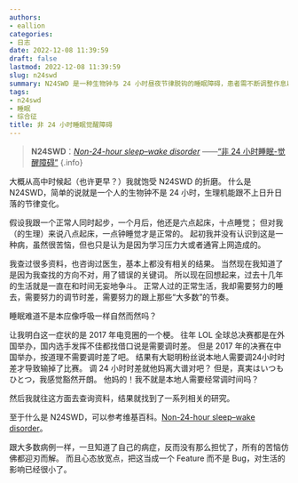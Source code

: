 ```yaml
---
authors:
- eallion
categories:
- 日志
date: 2022-12-08 11:39:59
draft: false
lastmod: 2022-12-08 11:39:59
slug: n24swd
summary: N24SWD 是一种生物钟与 24 小时昼夜节律脱钩的睡眠障碍，患者需不断调整作息以匹配社会常规。长期误以为是压力或习惯问题，直到 2017 年电竞圈的调侃启发正确搜索方向，最终确诊。了解病症后反而释然，将其视为个人特质而非缺陷，生活困扰大幅减轻。
tags:
- n24swd
- 睡眠
- 综合征
title: 非 24 小时睡眠觉醒障碍
---
```

> **N24SWD**：[*Non-24-hour sleep–wake disorder*](https://en.wikipedia.org/wiki/Non-24-hour_sleep%E2%80%93wake_disorder) ——[“非 24 小时睡眠-觉醒障碍”](https://en.wikipedia.org/wiki/Non-24-hour_sleep%E2%80%93wake_disorder)
{.info}

大概从高中时候起（也许更早？）我就饱受 N24SWD 的折磨。
什么是 N24SWD，简单的说就是一个人的生物钟不是 24 小时，生理机能跟不上日升日落的节律变化。

假设我跟一个正常人同时起步，一个月后，他还是六点起床，十点睡觉；
但对我（的生理）来说八点起床，一点钟睡觉才是正常的。
起初我并没有认识到这是一种病，虽然很苦恼，但也只是认为是因为学习压力大或者通宵上网造成的。

我查过很多资料，也咨询过医生，基本上都没有相关的结果。
当然现在我知道了是因为我查找的方向不对，用了错误的关键词。
所以现在回想起来，过去十几年的生活就是一直在和时间无妄地争斗。
正常人过的正常生活，我却需要努力的睡去，需要努力的调节时差，需要努力的跟上那些“大多数”的节奏。

睡眠难道不是本应像呼吸一样自然而然吗？

让我明白这一症状的是 2017 年电竞圈的一个梗。
往年 LOL 全球总决赛都是在外国举办，国内选手发挥不佳都找借口说是需要调时差。
但是 2017 年的决赛在中国举办，按道理不需要调时差了吧。
结果有大聪明粉丝说本地人需要调24小时时差才导致输掉了比赛。
调 24 小时时差就他妈离大谱对吧？
但是，真実はいつもひとつ，我感觉豁然开朗。
他妈的！我不就是本地人需要经常调时间吗？

然后我就往这方面去查询资料，结果就找到了一系列相关的研究。

至于什么是 N24SWD，可以参考维基百科。[Non-24-hour sleep–wake disorder](https://en.wikipedia.org/wiki/Non-24-hour_sleep%E2%80%93wake_disorder)。

跟大多数病例一样，一旦知道了自己的病症，反而没有那么担忧了，所有的苦恼仿佛都迎刃而解。
而且心态放宽点，把这当成一个 Feature 而不是 Bug，对生活的影响已经很小了。